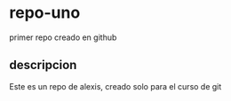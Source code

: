 # repo-uno
primer repo creado en github

## descripcion
Este es un repo de alexis, creado solo para el curso de git
